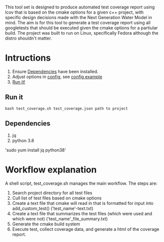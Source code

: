 This tool set is designed to produce automated test coverage report using lcov that is based on the cmake options for a given c++ project, with specific design decisions made with the Next Generation Water Model in mind. The aim is for this tool to generate a test coverage report using all googletests that should be executed given the cmake options for a partiular build. The project was built to run on Linux, specifically Fedora although the distro shouldn't matter.

# Intructions
1) Ensure [Dependencies](#dependencies) have been installed.
2) Adjust options in [config](#/test_coverage/test_coverage.json), see [config example](#/data/config_example.py)
3) [Run it!](#run-it)

## Run it
```shell
bash test_coverage.sh test_coverage.json path to project
```
## Dependencies
1) jq
2) python 3.8

'sudo yum install jq python38'

# Workflow explanation
A shell script, test_coverage.sh manages the main workflow. The steps are:
1) Search project directory for all test files
2) Cull list of test files based on cmake options
3) Create a text file that cmake will read in that is formatted for input into add_custom_test() ('test_name'-text.txt)
4) Create a text file that summarizes the test files (which were used and which were not) ('test_name'_file_summary.txt)
5) Generate the cmake build system
6) Execute test, collect coverage data, and generate a html of the coverage report.
